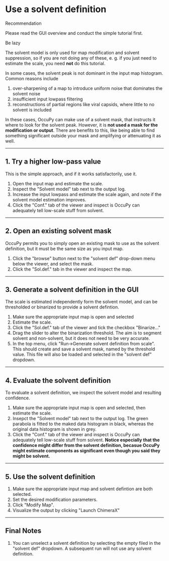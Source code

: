 # Use a solvent definition


<div class="admonition hint">
<p class="admonition-title">Recommendation</p>
<p>
Please read the GUI overview and conduct the simple tutorial first.
</p>
</div>

<div class="admonition attention">
<p class="admonition-title">Be lazy</p>
<p>
The solvent model is only used for map modification and solvent suppression, so if you are not doing any of these, e.
g. if you just need to estimate the scale, you need <strong>not</strong> do this tutorial.
</p>
</div>

In some cases, the solvent peak is not dominant in the input map histogram. Common reasons include

1. over-sharpening of a map to introduce uniform noise that dominates the solvent noise
2. insufficient input lowpass filtering  
3. reconstructions of partial regions like viral capsids, where little to no solvent is included

In these cases, OccuPy can make use of a solvent mask, that instructs it where to look for the solvent peak. However, it
is **not used a mask for the modification or output**. There are benefits to this, like being able to find something 
significant outside your mask and amplifying or attenuating it as well. 

--- 

## 1. Try a higher low-pass value
This is the simple approach, and if it works satisfactorily, use it. 

1. Open the input map and estimate the scale.
2. Inspect the "Solvent model" tab next to the output log.
3. Increase the input lowpass and estimate the scale again, and note if the solvent model estimation improves. 
4. Click the "Conf." tab of the viewer and inspect is OccuPy can adequately tell low-scale stuff from solvent. 

---

## 2. Open an existing solvent mask
OccuPy permits you to simply open an existing mask to use as the solvent definition, but it must be the same 
size as you input map. 

1. Click the "browse" button next to the "solvent def" drop-down menu below the viewer, and select the mask. 
2. Click the "Sol.def." tab in the viewer and inspect the map. 


---

## 3. Generate a solvent definition in the GUI
The scale is estimated independently form the solvent model, and can be thresholded or binarized to provide a 
solvent defintion. 

1. Make sure the appropriate input map is open and selected
2. Estimate the scale.
3. Click the "Sol.def." tab of the viewer and tick the checkbox "Binarize..."
4. Drag the slider to alter the binarization threshold. The aim is to segment solvent and non-solvent, but it does 
   not need to be very accurate. 
5. In the top menu, click "Run->Generate solvent definition from scale". This should create and save a solvent mask, 
   named by the threshold value. This file will also be loaded and selected in the "solvent def" dropdown.

---

## 4. Evaluate the solvent definition
To evaluate a solvent definition, we inspect the solvent model and resulting confidence. 

1. Make sure the appropriate input map is open and selected, then estimate the scale. 
2. Insepct the "Solvent model" tab next to the output log. The green parabola is fitted to the maked data histogram 
   in black, whereas the original data histogram is shown in grey. 
3. Click the "Conf." tab of the viewer and inspect is OccuPy can adequately tell low-scale stuff from solvent. 
   **Notice especially that the confidence might differ from the solvent definition, becasue OccuPy might estimate 
   components as significant even though you said they might be solvent.**

---

## 5. Use the solvent definition

1. Make sure the appropriate input map and solvent defintion are both selected.
2. Set the desired modification parameters.  
3. Click "Modify Map". 
4. Visualize the output by clicking "Launch ChimeraX"

---

## Final Notes
1. You can unselect a solvent definition by selecting the empty filed in the "solvent def" dropdown. A subsequent 
   run will not use any solvent definition.